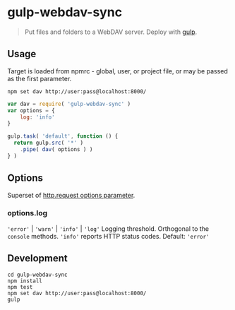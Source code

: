 # gulp-webdav-sync
> Put files and folders to a WebDAV server. Deploy with [gulp](http://gulpjs.com/).

## Usage
Target is loaded from npmrc - global, user, or project file, or may be passed as the first parameter.
```shell
npm set dav http://user:pass@localhost:8000/
```

```js
var dav = require( 'gulp-webdav-sync' )
var options = {
    log: 'info'
}

gulp.task( 'default', function () {
  return gulp.src( '*' )
    .pipe( dav( options ) )
} )
```

## Options
Superset of [http.request options parameter](https://nodejs.org/api/http.html#http_http_request_options_callback).

### options.log
`'error'` | `'warn'` | `'info'` | `'log'` 
Logging threshold. Orthogonal to the `console` methods. `'info'` reports HTTP status codes. Default: `'error'`

## Development
```shell
cd gulp-webdav-sync
npm install
npm test
npm set dav http://user:pass@localhost:8000/
gulp
```

